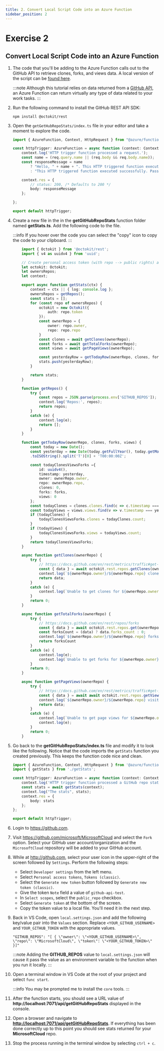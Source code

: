 ```yaml
---
title: 2. Convert Local Script Code into an Azure Function
sidebar_position: 2
---
```


# Exercise 2

## Convert Local Script Code into an Azure Function

1. The code that you'll be adding to the Azure Function calls out to the GitHub API to retrieve clones, forks, and views data. A local version of the script can be <a href="https://github.com/DanWahlin/github-repo-stats/blob/main/getStats.js" target="_blank">found here</a>.

    :::note
    Although this tutorial relies on data returned from a <a href="https://docs.github.com/en/rest" target="_blank">GitHub API</a>, an Azure Function can return virtually any type of data related to your work tasks.
    :::

1. Run the following command to install the GitHub REST API SDK:

    ```
    npm install @octokit/rest
    ```

1. Open the `getGetHubRepoStats/index.ts` file in your editor and take a moment to explore the code.

    ```typescript
    import { AzureFunction, Context, HttpRequest } from "@azure/functions"

    const httpTrigger: AzureFunction = async function (context: Context, req: HttpRequest): Promise<void> {
        context.log('HTTP trigger function processed a request.');
        const name = (req.query.name || (req.body && req.body.name));
        const responseMessage = name
            ? "Hello, " + name + ". This HTTP triggered function executed successfully."
            : "This HTTP triggered function executed successfully. Pass a name in the query string or in the request body for a personalized response.";

        context.res = {
            // status: 200, /* Defaults to 200 */
            body: responseMessage
        };

    };

    export default httpTrigger;
    ```

1. Create a new file in the  in the **getGitHubRepoStats** function folder named **getStats.ts**. Add the following code to the file.

    :::info
    If you hover over the code you can select the "copy" icon to copy the code to your clipboard.
    :::

    ```typescript
        import { Octokit } from '@octokit/rest';
        import { v4 as uuidv4 } from 'uuid';

        // Create personal access token (with repo --> public rights) at https://github.com/settings/tokens
        let octokit: Octokit;
        let ownersRepos;
        let context;

        export async function getStats(ctx) {
            context = ctx || { log: console.log };
            ownersRepos = getRepos();
            const stats = [];
            for (const repo of ownersRepos) {
                octokit = new Octokit({
                    auth: repo.token
                });
                const ownerRepo = {
                    owner: repo.owner,
                    repo: repo.repo
                }
                const clones = await getClones(ownerRepo);
                const forks = await getTotalForks(ownerRepo);
                const views = await getPageViews(ownerRepo);

                const yesterdayRow = getTodayRow(ownerRepo, clones, forks, views);
                stats.push(yesterdayRow);
            }

            return stats;
        }

        function getRepos() {
            try {
                const repos = JSON.parse(process.env['GITHUB_REPOS']);
                context.log('Repos:', repos);
                return repos;
            }
            catch (e) {
                context.log(e);
                return [];
            }
        }

        function getTodayRow(ownerRepo, clones, forks, views) {
            const today = new Date();
            const yesterday = new Date(today.getFullYear(), today.getMonth(), today.getDate() - 1)
            .toISOString().split('T')[0] + 'T00:00:00Z';

            const todayClonesViewsForks ={
                id: uuidv4(),
                timestamp: yesterday,
                owner: ownerRepo.owner,
                repo: ownerRepo.repo,
                clones: 0,
                forks: forks,
                views: 0
            };
            const todayClones = clones.clones.find(c => c.timestamp === yesterday);
            const todayViews = views.views.find(v => v.timestamp === yesterday);
            if (todayClones) {
                todayClonesViewsForks.clones = todayClones.count;
            }
            if (todayViews) {
                todayClonesViewsForks.views = todayViews.count;
            }
            return todayClonesViewsForks;
        }

        async function getClones(ownerRepo) {
            try {
                // https://docs.github.com/en/rest/metrics/traffic#get-repository-clones
                const { data } = await octokit.rest.repos.getClones(ownerRepo);
                context.log(`${ownerRepo.owner}/${ownerRepo.repo} clones:`, data.count);
                return data;
            }
            catch (e) {
                context.log(`Unable to get clones for ${ownerRepo.owner}/${ownerRepo.repo}. You probably don't have push access.`);
            }
            return 0;
        }

        async function getTotalForks(ownerRepo) {
            try {
                // https://docs.github.com/en/rest/repos/forks
                const { data } = await octokit.rest.repos.get(ownerRepo);
                const forksCount = (data) ? data.forks_count : 0;
                context.log(`${ownerRepo.owner}/${ownerRepo.repo} forks:`, forksCount);
                return forksCount
            }
            catch (e) {
                context.log(e);
                context.log(`Unable to get forks for ${ownerRepo.owner}/${ownerRepo.repo}. You probably don't have push access.`);
            }
            return 0;
        }

        async function getPageViews(ownerRepo) {
            try {
                // https://docs.github.com/en/rest/metrics/traffic#get-page-views
                const { data } = await await octokit.rest.repos.getViews(ownerRepo);
                context.log(`${ownerRepo.owner}/${ownerRepo.repo} visits:`, data.count);
                return data;
            }
            catch (e) {
                context.log(`Unable to get page views for ${ownerRepo.owner}/${ownerRepo.repo}. You probably don't have push access.`);
                context.log(e);
            }
            return 0;
        }
    ```

1. Go back to the **getGitHubRepoStats/index.ts** file and modify it to look like the following. Notice that the code imports the `getStats` function you created previously. This keeps the function code nice and clean.

    ```typescript
    import { AzureFunction, Context, HttpRequest } from '@azure/functions';
    import { getStats } from './getStats';

    const httpTrigger: AzureFunction = async function (context: Context, req: HttpRequest): Promise<void> {
        context.log('HTTP trigger function processed a GitHub repo stats request.');
        const stats = await getStats(context);
        context.log("The stats", stats);
        context.res = {
            body: stats
        };
    };

    export default httpTrigger;
    ```

1. Login to https://github.com.

1. Visit https://github.com/microsoft/MicrosoftCloud and select the `Fork` option. Select your GitHub user account/organization and the `MicrosoftCloud` repository will be added to your GitHub account. 

1. While at http://github.com, select your user icon in the upper-right of the screen followed by `Settings`. Perform the following steps:
    - Select `Developer settings` from the left menu.
    - Select `Personal access tokens`, `Tokens (classic)`.
    - Select the `Generate new token` button followed by `Generate new token (classic)`.
    - Give the token `Note` field a value of `github-api-test`.
    - In `Select scopes`, select the `public_repo` checkbox.
    - Select `Generate token` at the bottom of the screen.
    - Copy the token value to a local file. You'll need it in the next step.

1. Back in VS Code, open `local.settings.json` and add the following key/value pair into the `Values` section. Replace `<YOUR_GITHUB_USERNAME>` and `YOUR_GITHUB_TOKEN` with the appropriate values.

    ```
    "GITHUB_REPOS": "[ { \"owner\": \"<YOUR_GITHUB_USERNAME>\", \"repo\": \"MicrosoftCloud\", \"token\": \"<YOUR_GITHUB_TOKEN>\" }]"
    ```

    :::note
    Adding the **GITHUB_REPOS** value to `local.settings.json` will cause it pass the value as an environment variable to the function when you run it locally.
    :::

1. Open a terminal window in VS Code at the root of your project and select `func start`.

    :::info
    You may be prompted me to install the `core` tools.
    :::

1. After the function starts, you should see a URL value of **http://localhost:7071/api/getGitHubRepoStats** displayed in the console. 

1. Open a browser and navigate to **[http://localhost:7071/api/getGitHubRepoStats](http://localhost:7071/api/getGitHubRepoStats)**. If everything has been done correctly up to this point you should see stats returned for your **MicrosoftCloud** repo.

1. Stop the process running in the terminal window by selecting `ctrl + c`.
